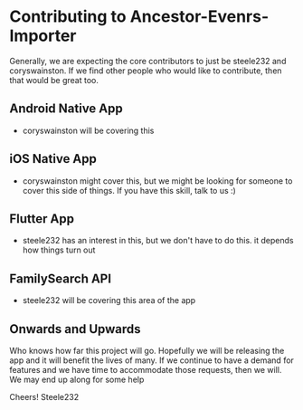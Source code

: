 # Contributing to Ancestor-Evenrs-Importer

Generally, we are expecting the core contributors to just be steele232 and coryswainston. 
If we find other people who would like to contribute, then that would be great too. 

## Android Native App
- coryswainston will be covering this

## iOS Native App
- coryswainston might cover this, but we might be looking for someone to cover this side of things. If you have this skill, talk to us :)

## Flutter App
- steele232 has an interest in this, but we don't have to do this. it depends how things turn out

## FamilySearch API
- steele232 will be covering this area of the app

## Onwards and Upwards
Who knows how far this project will go. Hopefully we will be releasing the app and it will benefit the lives of many. 
If we continue to have a demand for features and we have time to accommodate those requests, then we will. We may end up along for some help

Cheers!
Steele232

